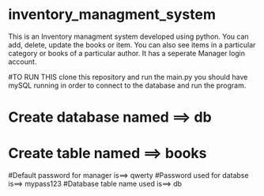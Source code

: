 # inventory_managment_system
This is an Inventory managment system developed using python. You can add, delete, update the books or item. You can also see items in a particular category or books of a particular author. It has a seperate Manager login account.

#TO RUN THIS
clone this repository and run the main.py
you should have mySQL running in order to connect to the database and run the program.
# Create database named ==> db
# Create table named ==> books

#Default password for manager is==> qwerty
#Password used for databse is==> mypass123
#Database table name used is==> db
